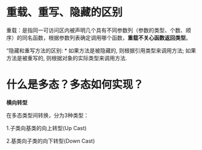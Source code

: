 # 重载、重写、隐藏的区别

重载：是指同一可访问区内被声明几个具有不同参数列（参数的类型、个数、顺序）的同名函数，根据参数列表确定调用哪个函数，**重载不关心函数返回类型**。

“隐藏和重写方法的区别: * 如果方法是被隐藏的, 则根据引用类型来调用方法; 如果方法是被重写的, 则根据对象的实际类型来调用方法.

# 什么是多态？多态如何实现？

**横向转型**

在多态类型间转换，分为3种类型：

1.子类向基类的向上转型(Up Cast)

2.基类向子类的向下转型(Down Cast)

